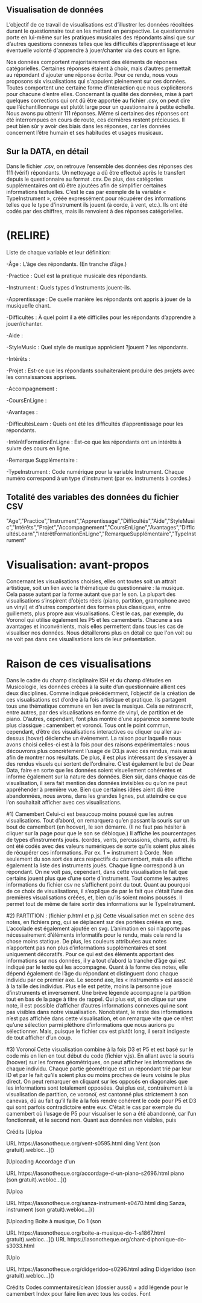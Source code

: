 ## Visualisation de données

L’objectif de ce travail de visualisations est d’illustrer les données récoltées durant le questionnaire tout en les mettant en perspective. Le questionnaire porte en lui-même sur les pratiques musicales des répondants ainsi que sur d’autres questions connexes telles que les difficultés d’apprentissage et leur éventuelle volonté d'apprendre à jouer/chanter via des cours en ligne.

Nos données comportent majoritairement des éléments de réponses catégorielles. Certaines réponses étaient à choix, mais d’autres permettait au répondant d'ajouter une réponse écrite. Pour ce rendu, nous vous proposons six visualisations qui s'appuient pleinement sur ces données. Toutes comportent une certaine forme d’interaction que nous expliciterons pour chacune d’entre elles. Concernant la qualité des données, mise à part quelques corrections qui ont dû être apportée au fichier .csv, on peut dire que l’échantillonnage est plutôt large pour un questionnaire à petite échelle. Nous avons pu obtenir 111 réponses. Même si certaines des réponses ont été interrompues en cours de route, ces dernières restent précieuses. Il peut bien sûr y avoir des biais dans les réponses, car les données concernent l’être humain et ses habitudes et usages musicaux.


## Sur la DATA, en détail
Dans le fichier .csv, on retrouve l’ensemble des données des réponses des 111 (vérif) répondants. Un nettoyage a dû être effectué après le transfert depuis le questionnaire au format .csv. De plus, des catégories supplémentaires ont dû être ajoutées afin de simplifier certaines informations textuelles. C’est le cas par exemple de la variable « TypeInstrument », créée expressément pour récupérer des informations telles que le type d'instrument ils jouent (à corde, à vent, etc.). Ils ont été codés par des chiffres, mais ils renvoient à des réponses catégorielles.

# (RELIRE)
Liste de chaque variable et leur définition:

-Âge : L’âge des répondants. (En tranche d’âge.)

-Practice : Quel est la pratique musicale des répondants.

-Instrument : Quels types d’instruments jouent-ils.

-Apprentissage : De quelle manière les répondants ont appris à jouer de la musique/le chant.

-Difficultés : À quel point il a été difficiles pour les répondants d’apprendre à jouer//chanter.

-Aide : 

-StyleMusic : Quel style de musique apprécient ?jouent ? les répondants.

-Intérêts : 

-Projet : Est-ce que les répondants souhaiteraient produire des projets avec les connaissances apprises.

-Accompagnement :

-CoursEnLigne : 

-Avantages :

-DifficultésLearn : Quels ont été les difficultés d’apprentissage pour les répondants.

-IntérêtFormationEnLigne : Est-ce que les répondants ont un intérêts à suivre des cours en ligne.

-Remarque Supplémentaire :

-TypeInstrument : Code numérique pour la variable Instrument. Chaque numéro correspond à un type d’instrument (par ex. instruments à cordes.)

## Totalité des variables des données du fichier CSV
"Age","Practice","Instrument","Apprentissage","Difficultés","Aide","StyleMusic","Intérêts","Projet","Accompagnement","CoursEnLigne","Avantages","DifficultésLearn","IntérêtFormationEnLigne","RemarqueSupplémentaire","TypeInstrument"

# Visualisation: avant-propos
Concernant les visualisations choisies, elles ont toutes soit un attrait artistique, soit un lien avec la thématique du questionnaire : la musique. Cela passe autant par la forme autant que par le son. La plupart des visualisations s’inspirent d’objets réels (piano, partition, gramophone avec un vinyl) et d’autres comportent des formes plus classiques, entre guillemets, plus propre aux visualisations. C’est le cas, par exemple, du Voronoï qui utilise également les P5 et les camemberts. Chacune a ses avantages et inconvénients, mais elles permettent dans tous les cas de visualiser nos données. Nous détaillerons plus en détail ce que l'on voit ou ne voit pas dans ces visualisations lors de leur présentation.

# Raison de ces visualisations
Dans le cadre du champ disciplinaire ISH et du champ d’études en Musicologie, les données créées à la suite d’un questionnaire allient ces deux disciplines. Comme indiqué précédemment, l’objectif de la création de ces visualisations est d’ordre à la fois artistique et pratique. Ils partagent tous une thématique commune en lien avec la musique. Cela se retranscrit, entre autres, par des visualisations en forme de vinyl, de partition et de piano. D’autres, cependant, font plus montre d’une apparence somme toute plus classique : camembert et voronoï. Tous ont le point commun, cependant, d’être des visualisations interactives ou cliquer ou aller au-dessus (hover) déclenche un événement.
La raison pour laquelle nous avons choisi celles-ci est à la fois pour des raisons expérimentales : nous découvrons plus concrètement l’usage de D3.js avec ces rendus, mais aussi afin de montrer nos résultats. De plus, il est plus intéressant de s’essayer à des rendus visuels qui sortent de l’ordinaire. C’est également le but de Dear Data, faire en sorte que les données soient visuellement cohérentes et informe également sur la nature des données. Bien sûr, dans chaque cas de visualisation, il sera fait mention des données invisibles ou qu’on ne peut appréhender à première vue. Bien que certaines idées aient dû être abandonnées, nous avons, dans les grandes lignes, put atteindre ce que l’on souhaitait afficher avec ces visualisations. 

#1) Camembert
Celui-ci est beaucoup moins poussé que les autres visualisations. Tout d’abord, on remarquera qu’en passant la souris sur un bout de camembert (en hoover), le son démarre. (Il ne faut pas hésiter à cliquer sur la page pour que le son se débloque.) Il affiche les pourcentages de types d’instruments joués. (cordes, vents, percussions, chants, autre). Ils ont été codés avec des valeurs numériques de sorte qu’ils soient plus aisés de récupérer ces informations. Par ex. 1 = instrument à Corde. Non seulement du son sort des arcs respectifs du camembert, mais elle affiche également la liste des instruments joués. Chaque ligne correspond à un répondant. 
On ne voit pas, cependant, dans cette visualisation le fait que certains jouent plus que d’une sorte d’instrument. Tout comme les autres informations du fichier csv ne s’affichent point du tout.
Quant au pourquoi de ce choix de visualisations, il s’explique de par le fait que c’était l’une des premières visualisations créées, et, bien qu’ils soient moins poussés. Il permet tout de même de faire sortir des informations sur le TypeInstrument.

#2) PARTITION : (fichier p.html et p.js)
Cette visualisation met en scène des notes, en fichiers png, qui se déplacent sur des portées créées en svg. L’accolade est également ajoutée en svg. L’animation en soi n’apporte pas nécessairement d’éléments informatifs pour le rendu, mais cela rend la chose moins statique. De plus, les couleurs attribuées aux notes n’apportent pas non plus d’informations supplémentaires et sont uniquement décoratifs. Pour ce qui est des éléments apportant des informations sur nos données, il y a tout d’abord la tranche d’âge qui est indiqué par le texte qui les accompagne. Quant à la forme des notes, elle dépend également de l’âge du répondant et distinguent donc chaque individu par ce premier axe. Le second axe, les « instruments » est associé à la taille des individus. Plus elle est petite, moins la personne joue d’instruments et inversement. Une brève légende accompagne la partition tout en bas de la page à titre de rappel. Qui plus est, si on clique sur une note, il est possible d’afficher d’autres informations connexes qui ne sont pas visibles dans notre visualisation.
Nonobstant, le reste des informations n’est pas affichée dans cette visualisation, et on remarque vite que ce n’est qu’une sélection parmi pléthore d’informations que nous aurions pu sélectionner. Mais, puisque le fichier csv est plutôt long, il serait indigeste de tout afficher d’un coup.

#3) Voronoï
Cette visualisation combine à la fois D3 et P5 et est basé sur le code mis en lien en tout début du code (fichier v.js). En allant avec la souris (hoover) sur les formes géométriques, on peut afficher les informations de chaque individu. Chaque partie géométrique est un répondant trié par leur ID et par le fait qu’ils soient plus ou moins proches de leurs voisins le plus direct. On peut remarquer en cliquant sur les opposés en diagonales que les informations sont totalement opposées. Qui plus est, contrairement à la visualisation de partition, ce voronoï, est cantonné plus strictement à son canevas, dû au fait qu’il faille à la fois rendre cohérent le code pour P5 et D3 qui sont parfois contradictoire entre eux. C’était le cas par exemple du camembert où l’usage de P5 pour visualiser le son a été abandonné, car l’un fonctionnait, et le second non.
Quant aux données non visibles, puis

Crédits
[Uploa<?xml version="1.0" encoding="UTF-8"?>
<!DOCTYPE plist PUBLIC "-//Apple//DTD PLIST 1.0//EN" "http://www.apple.com/DTDs/PropertyList-1.0.dtd">
<plist version="1.0">
<dict>
	<key>URL</key>
	<string>https://lasonotheque.org/vent-s0595.html</string>
</dict>
</plist>
ding Vent (son gratuit).webloc…]()

[Uploading Accordage d'un<?xml version="1.0" encoding="UTF-8"?>
<!DOCTYPE plist PUBLIC "-//Apple//DTD PLIST 1.0//EN" "http://www.apple.com/DTDs/PropertyList-1.0.dtd">
<plist version="1.0">
<dict>
	<key>URL</key>
	<string>https://lasonotheque.org/accordage-d-un-piano-s2696.html</string>
</dict>
</plist>
 piano (son gratuit).webloc…]()

[Uploa<?xml version="1.0" encoding="UTF-8"?>
<!DOCTYPE plist PUBLIC "-//Apple//DTD PLIST 1.0//EN" "http://www.apple.com/DTDs/PropertyList-1.0.dtd">
<plist version="1.0">
<dict>
	<key>URL</key>
	<string>https://lasonotheque.org/sanza-instrument-s0470.html</string>
</dict>
</plist>
ding Sanza, instrument (son gratuit).webloc…]()

[Uploading Boîte à musique, Do 1 (son<?xml version="1.0" encoding="UTF-8"?>
<!DOCTYPE plist PUBLIC "-//Apple//DTD PLIST 1.0//EN" "http://www.apple.com/DTDs/PropertyList-1.0.dtd">
<plist version="1.0">
<dict>
	<key>URL</key>
	<string>https://lasonotheque.org/boite-a-musique-do-1-s1867.html</string>
</dict>
</plist>
 gratuit).webloc…]()

<?xml version="1.0" encoding="UTF-8"?>
<!DOCTYPE plist PUBLIC "-//Apple//DTD PLIST 1.0//EN" "http://www.apple.com/DTDs/PropertyList-1.0.dtd">
<plist version="1.0">
<dict>
	<key>URL</key>
	<string>https://lasonotheque.org/chant-diphonique-do-s3033.html</string>
</dict>
</plist>

[Uplo<?xml version="1.0" encoding="UTF-8"?>
<!DOCTYPE plist PUBLIC "-//Apple//DTD PLIST 1.0//EN" "http://www.apple.com/DTDs/PropertyList-1.0.dtd">
<plist version="1.0">
<dict>
	<key>URL</key>
	<string>https://lasonotheque.org/didgeridoo-s0296.html</string>
</dict>
</plist>
ading Didgeridoo (son gratuit).webloc…]()



Crédits
Codes commentaires/clean (dossier aussi) + add légende pour le camembert
Index pour faire lien avec tous les codes.
Font	

